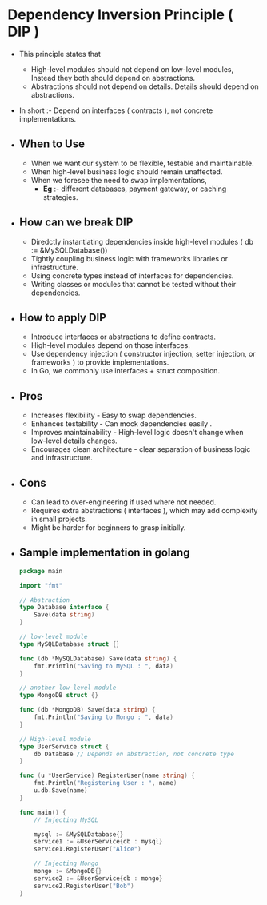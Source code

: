 # Dependency Inversion Principle ( DIP )
- This principle states that
	- High-level modules should not depend on low-level modules, Instead they both should depend on abstractions.
	- Abstractions should not depend on details. Details should depend on abstractions.
- In short :- Depend on interfaces ( contracts ), not concrete implementations.

- ## When to Use
	- When we want our system to be flexible, testable and maintainable.
	- When high-level business logic should remain unaffected.
	- When we foresee the need to swap implementations,
		- **Eg** :- different databases, payment gateway, or caching strategies.

- ## How can we break DIP
	- Diredctly instantiating dependencies inside high-level modules ( db := &MySQLDatabase())
	- Tightly coupling business logic with frameworks libraries or infrastructure.
	- Using concrete types instead of interfaces for dependencies.
	- Writing classes or modules that cannot be tested without their dependencies.

- ## How to apply DIP
	- Introduce interfaces or abstractions to define contracts.
	- High-level modules depend on those interfaces.
	- Use dependency injection ( constructor injection, setter injection, or frameworks ) to provide implementations.
	- In Go, we commonly use interfaces + struct composition.

- ## Pros
	- Increases flexibility - Easy to swap dependencies.
	- Enhances testability - Can mock dependencies easily .
	- Improves maintainability - High-level logic doesn't change when low-level details changes.
	- Encourages clean architecture - clear separation of business logic and infrastructure.

- ## Cons
	- Can lead to over-engineering if used where not needed.
	- Requires extra abstractions ( interfaces ), which may add complexity in small projects.
	- Might be harder for beginners to grasp initially.

-  ## Sample implementation in golang
	```go
	package main

	import "fmt"

	// Abstraction
	type Database interface {
	    Save(data string)
	}

	// low-level module
	type MySQLDatabase struct {}

	func (db *MySQLDatabase) Save(data string) {
	    fmt.Println("Saving to MySQL : ", data)
	}

	// another low-level module
	type MongoDB struct {}

	func (db *MongoDB) Save(data string) {
	    fmt.Println("Saving to Mongo : ", data)
	}

	// High-level module
	type UserService struct {
	    db Database // Depends on abstraction, not concrete type
	}

	func (u *UserService) RegisterUser(name string) {
	    fmt.Println("Registering User : ", name)
	    u.db.Save(name)
	}

	func main() {
	    // Injecting MySQL

	    mysql := &MySQLDatabase{}
	    service1 := &UserService{db : mysql}
	    service1.RegisterUser("Alice")

	    // Injecting Mongo
	    mongo := &MongoDB{}
	    service2 := &UserService{db : mongo}
	    service2.RegisterUser("Bob")
	}
	```
